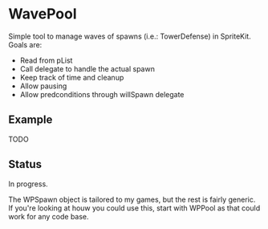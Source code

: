 # WavePool

Simple tool to manage waves of spawns (i.e.: TowerDefense) in SpriteKit. Goals are:

- Read from pList
- Call delegate to handle the actual spawn
- Keep track of time and cleanup
- Allow pausing
- Allow predconditions through willSpawn delegate

## Example

TODO

## Status

In progress.

The WPSpawn object is tailored to my games, but the rest is fairly generic. If you're looking at houw you could use this, start with WPPool as that could work for any code base.
